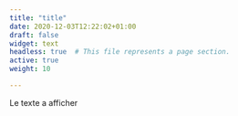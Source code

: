 ```yaml
---
title: "title"
date: 2020-12-03T12:22:02+01:00
draft: false
widget: text
headless: true  # This file represents a page section.
active: true
weight: 10

---
```


Le texte a afficher
